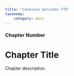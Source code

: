 ```yaml
---
title: 'Conexion Servidor FTP'
taxonomy:
    category: docs
---
```


### Chapter Number

# Chapter Title

Chapter description.
